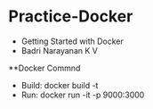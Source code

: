 # Practice-Docker

* Getting Started with Docker
* Badri Narayanan K V

**Docker Commnd
* Build: docker build -t <docker name> <localtion of Dockerfile>
* Run: docker run -it -p 9000:3000 <docker name>
